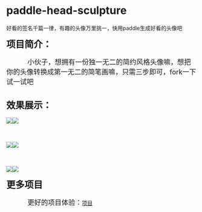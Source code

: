 # paddle-head-sculpture
好看的签名千篇一律，有趣的头像万里挑一，快用paddle生成好看的头像吧

<font size=5>**项目简介：**</font>
<br><br>
&emsp;&emsp;&emsp;&emsp;<font size=4>小伙子，想拥有一份独一无二的简约风格头像嘛，想把你的头像转换成第一无二的简笔画嘛，只需三步即可，fork一下试一试吧</font>
<br><br>

<font size=5>**效果展示：**</font>
<br><br>
![](https://ai-studio-static-online.cdn.bcebos.com/0bbe37e251a34f3ab2fd54ba6b9a6309f810c3cf17ac4bfdac53deb6098ed8ba)![](https://ai-studio-static-online.cdn.bcebos.com/b2260165d62a4f4c9c3be714b8483a84c2ff292279164c6e8e40c8539c33cbbf)

<br><br>
![](https://ai-studio-static-online.cdn.bcebos.com/0bbe37e251a34f3ab2fd54ba6b9a6309f810c3cf17ac4bfdac53deb6098ed8ba)![](https://ai-studio-static-online.cdn.bcebos.com/fcdac4b27c6c4337ac7e18da019fdf46412f188c1d5c465b9486fea3c9ab4910)

<br><br>
![](https://ai-studio-static-online.cdn.bcebos.com/33ac78298c174f388ab13708892420c016dcae390edd4df8a771608f2f02b961)![](https://ai-studio-static-online.cdn.bcebos.com/042cc1b204ab492289b41661afca44f360807cbe31584591b57d73aace946ce4)

<font size=5>**更多项目**</font>
<br><br>
&emsp;&emsp;&emsp;&emsp;<font size=4>更好的项目体验：</font>[项目](https://aistudio.baidu.com/aistudio/projectdetail/616345)
<br><br>
